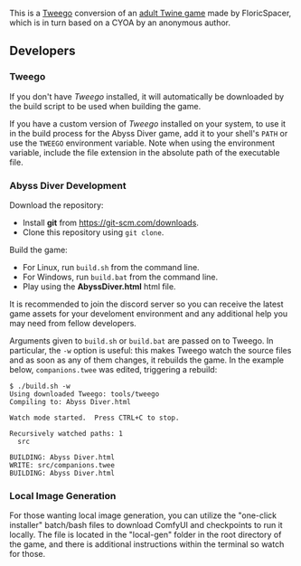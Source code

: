 
This is a [Tweego](https://www.motoslave.net/tweego/) conversion of an [adult Twine game](https://tfgames.site/index.php?module=viewgame&id=2653) made by FloricSpacer, which is in turn based on a CYOA by an anonymous author.

## Developers

### Tweego

If you don't have *Tweego* installed, it will automatically be downloaded by the build script to be used when building the game.

If you have a custom version of *Tweego* installed on your system, to use it in the build process for the Abyss Diver game, add it to your shell's `PATH` or  use the `TWEEGO` environment variable. Note when using the environment variable, include the file extension in the absolute path of the executable file.

### Abyss Diver Development

Download the repository:
- Install **git** from https://git-scm.com/downloads.
- Clone this repository using `git clone`.

Build the game:
- For Linux, run `build.sh` from the command line.
- For Windows, run `build.bat` from the command line.
- Play using the **AbyssDiver.html** html file.

It is recommended to join the discord server so you can receive the latest game assets for your develoment environment and any additional help you may need from fellow developers.

Arguments given to `build.sh` or `build.bat` are passed on to Tweego.
In particular, the `-w` option is useful: this makes Tweego watch the source files and as soon as any of them changes, it rebuilds the game. In the example below, `companions.twee` was edited, triggering a rebuild:

```
$ ./build.sh -w
Using downloaded Tweego: tools/tweego
Compiling to: Abyss Diver.html

Watch mode started.  Press CTRL+C to stop.

Recursively watched paths: 1
  src

BUILDING: Abyss Diver.html
WRITE: src/companions.twee
BUILDING: Abyss Diver.html
```

### Local Image Generation

For those wanting local image generation, you can utilize the "one-click installer" batch/bash files to download ComfyUI and checkpoints to run it locally.
The file is located in the "local-gen" folder in the root directory of the game, and there is additional instructions within the terminal so watch for those.
